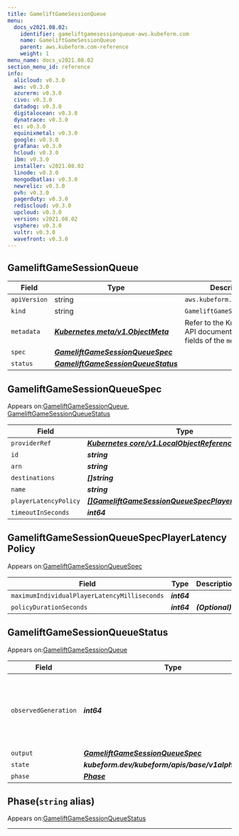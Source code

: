 ```yaml
---
title: GameliftGameSessionQueue
menu:
  docs_v2021.08.02:
    identifier: gameliftgamesessionqueue-aws.kubeform.com
    name: GameliftGameSessionQueue
    parent: aws.kubeform.com-reference
    weight: 1
menu_name: docs_v2021.08.02
section_menu_id: reference
info:
  alicloud: v0.3.0
  aws: v0.3.0
  azurerm: v0.3.0
  civo: v0.3.0
  datadog: v0.3.0
  digitalocean: v0.3.0
  dynatrace: v0.3.0
  ec: v0.3.0
  equinixmetal: v0.3.0
  google: v0.3.0
  grafana: v0.3.0
  hcloud: v0.3.0
  ibm: v0.3.0
  installer: v2021.08.02
  linode: v0.3.0
  mongodbatlas: v0.3.0
  newrelic: v0.3.0
  ovh: v0.3.0
  pagerduty: v0.3.0
  rediscloud: v0.3.0
  upcloud: v0.3.0
  version: v2021.08.02
  vsphere: v0.3.0
  vultr: v0.3.0
  wavefront: v0.3.0
---
```


## GameliftGameSessionQueue
| Field | Type | Description |
| ------ | ----- | ----------- |
| `apiVersion` | string | `aws.kubeform.com/v1alpha1` |
|    `kind` | string | `GameliftGameSessionQueue` |
| `metadata` | ***[Kubernetes meta/v1.ObjectMeta](https://v1-18.docs.kubernetes.io/docs/reference/generated/kubernetes-api/v1.18/#objectmeta-v1-meta)***|Refer to the Kubernetes API documentation for the fields of the `metadata` field.|
| `spec` | ***[GameliftGameSessionQueueSpec](#gameliftgamesessionqueuespec)***||
| `status` | ***[GameliftGameSessionQueueStatus](#gameliftgamesessionqueuestatus)***||
## GameliftGameSessionQueueSpec

Appears on:[GameliftGameSessionQueue](#gameliftgamesessionqueue), [GameliftGameSessionQueueStatus](#gameliftgamesessionqueuestatus)

| Field | Type | Description |
| ------ | ----- | ----------- |
| `providerRef` | ***[Kubernetes core/v1.LocalObjectReference](https://v1-18.docs.kubernetes.io/docs/reference/generated/kubernetes-api/v1.18/#localobjectreference-v1-core)***||
| `id` | ***string***||
| `arn` | ***string***| ***(Optional)*** |
| `destinations` | ***[]string***| ***(Optional)*** |
| `name` | ***string***||
| `playerLatencyPolicy` | ***[[]GameliftGameSessionQueueSpecPlayerLatencyPolicy](#gameliftgamesessionqueuespecplayerlatencypolicy)***| ***(Optional)*** |
| `timeoutInSeconds` | ***int64***| ***(Optional)*** |
## GameliftGameSessionQueueSpecPlayerLatencyPolicy

Appears on:[GameliftGameSessionQueueSpec](#gameliftgamesessionqueuespec)

| Field | Type | Description |
| ------ | ----- | ----------- |
| `maximumIndividualPlayerLatencyMilliseconds` | ***int64***||
| `policyDurationSeconds` | ***int64***| ***(Optional)*** |
## GameliftGameSessionQueueStatus

Appears on:[GameliftGameSessionQueue](#gameliftgamesessionqueue)

| Field | Type | Description |
| ------ | ----- | ----------- |
| `observedGeneration` | ***int64***| ***(Optional)*** Resource generation, which is updated on mutation by the API Server.|
| `output` | ***[GameliftGameSessionQueueSpec](#gameliftgamesessionqueuespec)***| ***(Optional)*** |
| `state` | ***kubeform.dev/kubeform/apis/base/v1alpha1.State***| ***(Optional)*** |
| `phase` | ***[Phase](#phase)***| ***(Optional)*** |
## Phase(`string` alias)

Appears on:[GameliftGameSessionQueueStatus](#gameliftgamesessionqueuestatus)

---
